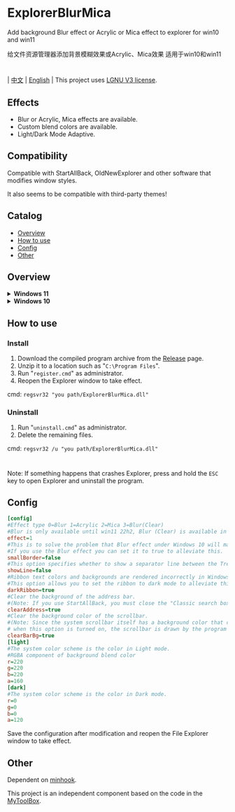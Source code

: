 # ExplorerBlurMica
Add background Blur effect or Acrylic or Mica effect to explorer for win10 and win11

给文件资源管理器添加背景模糊效果或Acrylic、Mica效果 适用于win10和win11
#
| [中文](/README_ZH.md) | [English](/README.md) |
This project uses [LGNU V3 license](/COPYING.LESSER).

## Effects
* Blur or Acrylic, Mica effects are available.
* Custom blend colors are available.
* Light/Dark Mode Adaptive.

## Compatibility
Compatible with StartAllBack, OldNewExplorer and other software that modifies window styles.

It also seems to be compatible with third-party themes!

## Catalog
- [Overview](#overview)
- [How to use](#how-to-use)
- [Config](#config)
- [Other](#other)

## Overview
<details><summary><b>Windows 11</b></summary>

```ini
[config]
effect=1
showLine=false
clearAddress=false
[light]
r=200
g=200
b=200
a=10
....
```
![image](https://github.com/Maplespe/ExplorerBlurMica/blob/main/screenshot/204426.png)

```ini
[config]
effect=3
showLine=false
clearAddress=true
clearBarBg=true
....
```
![image](https://github.com/Maplespe/ExplorerBlurMica/blob/main/screenshot/011806.png)

Dark Mode
```ini
[config]
effect=2
showLine=true
clearAddress=false
```
![image](https://github.com/Maplespe/ExplorerBlurMica/blob/main/screenshot/22h2mica.jpg)

*Blur effect is only available before 22H2
```ini
[config]
effect=0
showLine=true
clearAddress=false
[light]
r=255
g=255
b=255
a=160
```
![image](https://github.com/Maplespe/ExplorerBlurMica/blob/main/screenshot/e0rgb255a160.jpg)
</details>

<details><summary><b>Windows 10</b></summary>

```ini
[config]
effect=1
smallBorder=false
showLine=false
darkRibbon=true
clearAddress=false
[light]
r=220
g=220
b=220
a=120
```
![image](https://github.com/Maplespe/ExplorerBlurMica/blob/main/screenshot/201555.png)

```ini
[config]
effect=1
smallBorder=false
showLine=true
darkRibbon=true
clearAddress=false
[light]
r=220
g=220
b=220
a=120
```
![image](https://github.com/Maplespe/ExplorerBlurMica/blob/main/screenshot/201720.png)

```ini
[config]
effect=1
smallBorder=false
showLine=false
darkRibbon=true
clearAddress=false
[light]
r=27
g=179
b=129
a=50
```
![image](https://github.com/Maplespe/ExplorerBlurMica/blob/main/screenshot/204114.png)

```ini
[config]
effect=0
smallBorder=true
showLine=false
darkRibbon=true
clearAddress=false
[light]
r=220
g=220
b=220
a=120
```
![image](https://github.com/Maplespe/ExplorerBlurMica/blob/main/screenshot/203646.png)

```ini
[config]
effect=1
smallBorder=true
showLine=false
darkRibbon=true
clearAddress=true
clearBarBg=true
[light]
r=220
g=220
b=220
a=120
```
![image](https://github.com/Maplespe/ExplorerBlurMica/blob/main/screenshot/003702.png)

</details>

## How to use

### Install
1. Download the compiled program archive from the [Release](https://github.com/Maplespe/ExplorerBlurMica/releases) page.
2. Unzip it to a location such as "`C:\Program Files`".
3. Run "`register.cmd`" as administrator.
4. Reopen the Explorer window to take effect.

cmd: `regsvr32 "you path/ExplorerBlurMica.dll"`

### Uninstall
1. Run "`uninstall.cmd`" as administrator.
2. Delete the remaining files.

cmd: `regsvr32 /u "you path/ExplorerBlurMica.dll"`

#
Note: If something happens that crashes Explorer, press and hold the `ESC` key to open Explorer and uninstall the program.

## Config
``` ini
[config]
#Effect type 0=Blur 1=Acrylic 2=Mica 3=Blur(Clear)
#Blur is only available until win11 22h2, Blur (Clear) is available in both win10 and win11, Mica is win11 only.
effect=1
#This is to solve the problem that Blur effect under Windows 10 will make the window shadow also be blurred.
#If you use the Blur effect you can set it to true to alleviate this.
smallBorder=false
#This option specifies whether to show a separator line between the TreeView and the preview panel in the main view.
showLine=false
#Ribbon text colors and backgrounds are rendered incorrectly in Windows 10 Light mode.
#This option allows you to set the ribbon to dark mode to alleviate this problem.
darkRibbon=true
#Clear the background of the address bar.
#(Note: If you use StartAllBack, you must close the "Classic search box", otherwise it overrides the effect of this program).
clearAddress=true
#Clear the background color of the scrollbar.
#(Note: Since the system scrollbar itself has a background color that cannot be removed,
# when this option is turned on, the scrollbar is drawn by the program and the style may be different from the system).
clearBarBg=true
[light]
#The system color scheme is the color in Light mode.
#RGBA component of background blend color
r=220
g=220
b=220
a=160
[dark]
#The system color scheme is the color in Dark mode.
r=0
g=0
b=0
a=120
```

Save the configuration after modification and reopen the File Explorer window to take effect.

## Other
Dependent on [minhook](https://github.com/m417z/minhook).

This project is an independent component based on the code in the [MyToolBox](https://winmoes.com/tools/12948.html).
